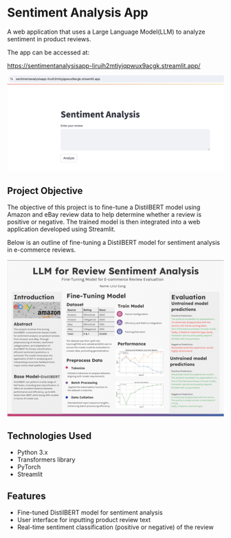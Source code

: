 # Sentiment Analysis App

A web application that uses a Large Language Model(LLM) to analyze sentiment in product reviews.

The app can be accessed at: 

https://sentimentanalysisapp-liruih2mtiyjqpwux9acgk.streamlit.app/

![Alt Text](appscreen.png)

## Project Objective

The objective of this project is to fine-tune a DistilBERT model using Amazon and eBay review data to help determine whether a review is positive or negative. The trained model is then integrated into a web application developed using Streamlit.

Below is an outline of fine-tuning a DistilBERT model for sentiment analysis in e-commerce reviews.

![Alt Text](ModelIntro.png)

## Technologies Used

- Python 3.x
- Transformers library
- PyTorch
- Streamlit

## Features

- Fine-tuned DistilBERT model for sentiment analysis
- User interface for inputting product review text
- Real-time sentiment classification (positive or negative) of the review
